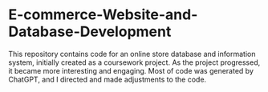 # E-commerce-Website-and-Database-Development
This repository contains code for an online store database and information system, initially created as a coursework project. As the project progressed, it became more interesting and engaging. Most of code was generated by ChatGPT, and I directed and made adjustments to the code.
